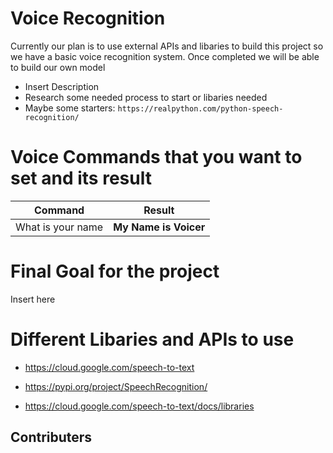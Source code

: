 # Voice Recognition
Currently our plan is to use external APIs and libaries to build this project so we have a basic voice recognition system. Once completed we will be able to build our own model 

- Insert Description
- Research some needed process to start or libaries needed
- Maybe some starters: `https://realpython.com/python-speech-recognition/`

# Voice Commands that you want to set and its result

|Command|Result|
|-|-|
|What is your name|**My Name is Voicer**|
# Final Goal for the project
Insert here
# Different Libaries and APIs to use
- https://cloud.google.com/speech-to-text
- https://pypi.org/project/SpeechRecognition/

- https://cloud.google.com/speech-to-text/docs/libraries
## Contributers



